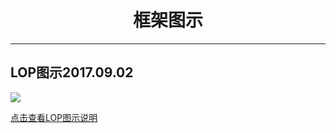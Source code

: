 # <center>框架图示</center>
***


## LOP图示2017.09.02

![](../Resource/img/1.png)

[点击查看LOP图示说明](../手写笔记/Note4.md#n4p13loplayer-oriented-programming170803)
